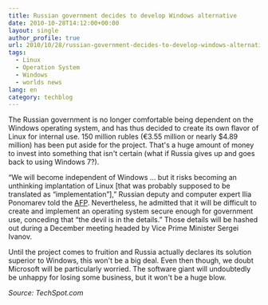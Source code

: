 ```yaml
---
title: Russian government decides to develop Windows alternative
date: 2010-10-28T14:12:00+00:00
layout: single
author_profile: true
url: 2010/10/28/russian-government-decides-to-develop-windows-alternative/
tags:
  - Linux
  - Operation System
  - Windows
  - worlds news
lang: en
category: techblog
---
```

The Russian government is no longer comfortable being dependent on the Windows operating system, and has thus decided to create its own flavor of Linux for internal use. 150 million rubles (€3.55 million or nearly $4.89 million) has been put aside for the project. That's a huge amount of money to invest into something that isn't certain (what if Russia gives up and goes back to using Windows 7?). 

“We will become independent of Windows … but it risks becoming an unthinking implantation of Linux [that was probably supposed to be translated as “implementation”],” Russian deputy and computer expert Ilia Ponomarev told the [AFP](http://news.yahoo.com/s/afp/20101027/tc_afp/russiagovernmentinternet). Nevertheless, he admitted that it will be difficult to create and implement an operating system secure enough for government use, conceding that “the devil is in the details.” Those details will be hashed out during a December meeting headed by Vice Prime Minister Sergei Ivanov.

Until the project comes to fruition and Russia actually declares its solution superior to Windows, this won't be a big deal. Even then though, we doubt Microsoft will be particularly worried. The software giant will undoubtedly be unhappy for losing some business, but it won't be a huge blow.

_Source: TechSpot.com_